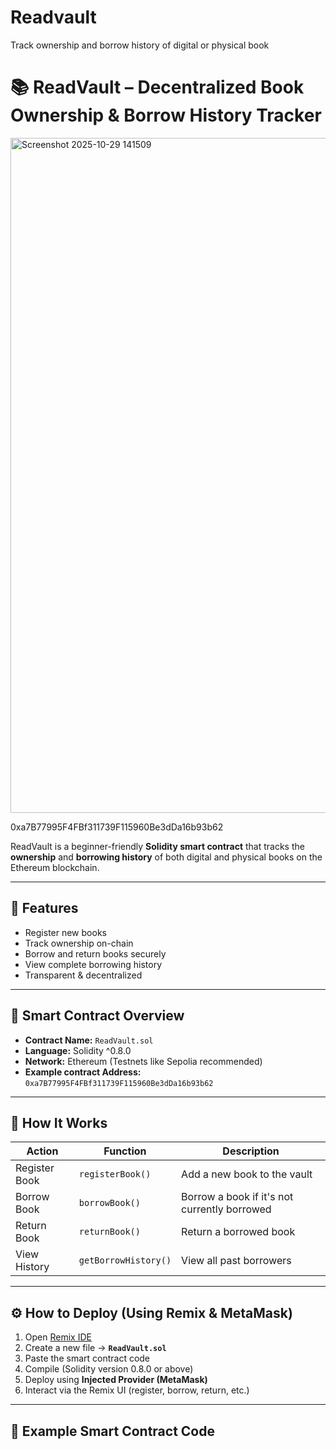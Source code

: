 # Readvault
Track ownership and borrow history of digital or physical book
# 📚 ReadVault – Decentralized Book Ownership & Borrow History Tracker

<img width="1920" height="1080" alt="Screenshot 2025-10-29 141509" src="https://github.com/user-attachments/assets/907de6ce-c4fc-47d4-9608-242285e9369f" />

0xa7B77995F4FBf311739F115960Be3dDa16b93b62




ReadVault is a beginner-friendly **Solidity smart contract** that tracks the **ownership** and **borrowing history** of both digital and physical books on the Ethereum blockchain.  

---

## 🚀 Features  
- Register new books  
- Track ownership on-chain  
- Borrow and return books securely  
- View complete borrowing history  
- Transparent & decentralized  

---

## 🧠 Smart Contract Overview  

- **Contract Name:** `ReadVault.sol`  
- **Language:** Solidity ^0.8.0  
- **Network:** Ethereum (Testnets like Sepolia recommended)  
- **Example contract Address:** `0xa7B77995F4FBf311739F115960Be3dDa16b93b62`  

---

## 🧩 How It Works  

| Action | Function | Description |
|--------|-----------|--------------|
| Register Book | `registerBook()` | Add a new book to the vault |
| Borrow Book | `borrowBook()` | Borrow a book if it's not currently borrowed |
| Return Book | `returnBook()` | Return a borrowed book |
| View History | `getBorrowHistory()` | View all past borrowers |

---

## ⚙️ How to Deploy (Using Remix & MetaMask)

1. Open [Remix IDE](https://remix.ethereum.org)  
2. Create a new file → **`ReadVault.sol`**  
3. Paste the smart contract code  
4. Compile (Solidity version 0.8.0 or above)  
5. Deploy using **Injected Provider (MetaMask)**  
6. Interact via the Remix UI (register, borrow, return, etc.)

---

## 💾 Example Smart Contract Code  

```solidity
